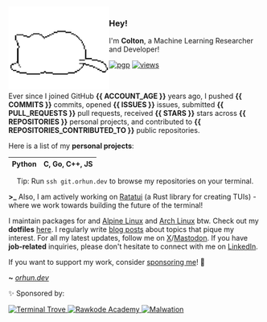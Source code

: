<img align="left" src="images/kawaii-cat-sleepy-cat.gif">

### Hey!

I'm **Colton**, a Machine Learning Researcher and Developer!

[![pgp](https://img.shields.io/badge/pgp-0xF83424824B3E4B90-313131?style=flat&labelColor=545454&color=313131)](https://github.com/orhun.gpg) [![views](https://komarev.com/ghpvc/?username=orhun&style=flat&color=313131&label=views&abbreviated=true)](https://github.com/orhun)

<br>

Ever since I joined GitHub **{{ ACCOUNT_AGE }}** years ago, I pushed **{{ COMMITS }}** commits, opened **{{ ISSUES }}** issues, submitted **{{ PULL_REQUESTS }}** pull requests, received **{{ STARS }}** stars across **{{ REPOSITORIES }}** personal projects, and contributed to **{{ REPOSITORIES_CONTRIBUTED_TO }}** public repositories.

Here is a list of my **personal projects**:

| **Python**                                                                                                                                                                                                                                                                                                                                                                                                                                                                                                                                                                                                                                                                                                                                                                                                                                                                                                                                                                                                                                                                                                                                                                                                                                                                                                                                                  | **C**, **Go**, **C++**, **JS**                                                                                                                                                                                                                                                                                                                                                                                                                                                                                                                                                                                                                                                                                                                                                                                                                                                                                                                                                                                                                                                                                                                                                                                                                                                                                                        |
| --------------------------------------------------------------------------------------------------------------------------------------------------------------------------------------------------------------------------------------------------------------------------------------------------------------------------------------------------------------------------------------------------------------------------------------------------------------------------------------------------------------------------------------------------------------------------------------------------------------------------------------------------------------------------------------------------------------------------------------------------------------------------------------------------------------------------------------------------------------------------------------------------------------------------------------------------------------------------------------------------------------------------------------------------------------------------------------------------------------------------------------------------------------------------------------------------------------------------------------------------------------------------------------------------------------------------------------------------------- | --------------------------------------------------------------------------------------------------------------------------------------------------------------------------------------------------------------------------------------------------------------------------------------------------------------------------------------------------------------------------------------------------------------------------------------------------------------------------------------------------------------------------------------------------------------------------------------------------------------------------------------------------------------------------------------------------------------------------------------------------------------------------------------------------------------------------------------------------------------------------------------------------------------------------------------------------------------------------------------------------------------------------------------------------------------------------------------------------------------------------------------------------------------------------------------------------------------------------------------------------------------------------------------------------------------------------------------------------------------------------------- |


<center>

Tip: Run `ssh git.orhun.dev` to browse my repositories on your terminal.

</center>

**\>\_** Also, I am actively working on [Ratatui](https://ratatui.rs/) (a Rust library for creating TUIs) - where we work towards building the future of the terminal!

I maintain packages for and [Alpine Linux](https://pkgs.alpinelinux.org/packages?name=&branch=edge&repo=&arch=&maintainer=Orhun+Parmaks%C4%B1z) and [Arch Linux](https://archlinux.org/packages/?maintainer=orhun) btw. Check out my **dotfiles** [here](https://github.com/orhun/dotfiles). I regularly write [blog posts](https://blog.orhun.dev) about topics that pique my interest. For all my latest updates, follow me on [X](https://x.com/orhundev)/[Mastodon](https://fosstodon.org/@orhun). If you have **job-related** inquiries, please don't hesitate to connect with me on [LinkedIn](https://www.linkedin.com/in/orhunp/).

If you want to support my work, consider [sponsoring me](https://github.com/sponsors/orhun)! 💖

**~** [_orhun.dev_](https://orhun.dev/)

✨ Sponsored by:

<a href="https://terminaltrove.com/" target="_blank">
  <img src="https://blog.orhun.dev/sponsors/terminal_trove.png" alt="Terminal Trove" height="40">
</a>

<a href="https://rawkode.academy/" target="_blank">
  <img src="https://blog.orhun.dev/sponsors/rawkode_academy.png" alt="Rawkode Academy" height="40">
</a>

<a href="https://malwation.com/" target="_blank">
  <img src="https://blog.orhun.dev/sponsors/malwation.svg" alt="Malwation" height="35">
</a>
